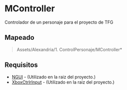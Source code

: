 # MController
Controlador de un personaje para el proyecto de TFG

## Mapeado

> Assets/Alexandria/1. ControlPersonaje/MController*

## Requisitos

+ [NGUI](http://www.tasharen.com/?page_id=140) - (Utilizado en la raiz del proyecto.)
+ [XboxCtrlrInput](https://github.com/JISyed/Unity-XboxCtrlrInput) - (Utilizado en la raiz del proyecto.)
